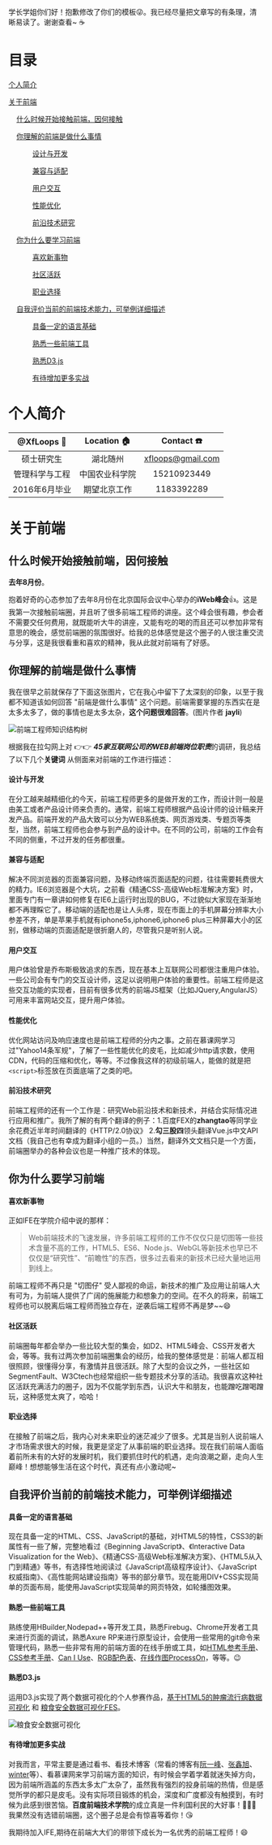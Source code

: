 
学长学姐你们好！抱歉修改了你们的模板:stuck_out_tongue_winking_eye:。我已经尽量把文章写的有条理，清晰易读了。谢谢查看~ :coffee:

目录
====
[个人简介](#个人简介)

[关于前端](#关于前端)

&nbsp;&nbsp;&nbsp;&nbsp;[什么时候开始接触前端，因何接触](#什么时候开始接触前端，因何接触)

&nbsp;&nbsp;&nbsp;&nbsp;[你理解的前端是做什么事情](#你理解的前端是做什么事情)

&nbsp;&nbsp;&nbsp;&nbsp;&nbsp;&nbsp;&nbsp;&nbsp;&nbsp;&nbsp;&nbsp;&nbsp;[设计与开发](#设计与开发)

&nbsp;&nbsp;&nbsp;&nbsp;&nbsp;&nbsp;&nbsp;&nbsp;&nbsp;&nbsp;&nbsp;&nbsp;[兼容与适配](#兼容与适配)

&nbsp;&nbsp;&nbsp;&nbsp;&nbsp;&nbsp;&nbsp;&nbsp;&nbsp;&nbsp;&nbsp;&nbsp;[用户交互](#用户交互)

&nbsp;&nbsp;&nbsp;&nbsp;&nbsp;&nbsp;&nbsp;&nbsp;&nbsp;&nbsp;&nbsp;&nbsp;[性能优化](#性能优化)

&nbsp;&nbsp;&nbsp;&nbsp;&nbsp;&nbsp;&nbsp;&nbsp;&nbsp;&nbsp;&nbsp;&nbsp;[前沿技术研究](#前沿技术研究)

&nbsp;&nbsp;&nbsp;&nbsp;[你为什么要学习前端](#你为什么要学习前端)

&nbsp;&nbsp;&nbsp;&nbsp;&nbsp;&nbsp;&nbsp;&nbsp;&nbsp;&nbsp;&nbsp;&nbsp;[喜欢新事物](#喜欢新事物)

&nbsp;&nbsp;&nbsp;&nbsp;&nbsp;&nbsp;&nbsp;&nbsp;&nbsp;&nbsp;&nbsp;&nbsp;[社区活跃](#社区活跃)

&nbsp;&nbsp;&nbsp;&nbsp;&nbsp;&nbsp;&nbsp;&nbsp;&nbsp;&nbsp;&nbsp;&nbsp;[职业选择](#职业选择)

&nbsp;&nbsp;&nbsp;&nbsp;[自我评价当前的前端技术能力，可举例详细描述](#自我评价当前的前端技术能力，可举例详细描述)

&nbsp;&nbsp;&nbsp;&nbsp;&nbsp;&nbsp;&nbsp;&nbsp;&nbsp;&nbsp;&nbsp;&nbsp;[具备一定的语言基础](#具备一定的语言基础)

&nbsp;&nbsp;&nbsp;&nbsp;&nbsp;&nbsp;&nbsp;&nbsp;&nbsp;&nbsp;&nbsp;&nbsp;[熟悉一些前端工具](#熟悉一些前端工具)

&nbsp;&nbsp;&nbsp;&nbsp;&nbsp;&nbsp;&nbsp;&nbsp;&nbsp;&nbsp;&nbsp;&nbsp;[熟悉D3.js](#熟悉D3.js)

&nbsp;&nbsp;&nbsp;&nbsp;&nbsp;&nbsp;&nbsp;&nbsp;&nbsp;&nbsp;&nbsp;&nbsp;[有待增加更多实战](#有待增加更多实战)

# 个人简介
|@XfLoops :boy:|Location :house:|Contact :phone:|
|:------:|:----:|:----:|
|硕士研究生|湖北随州|xfloops@gmail.com|
|管理科学与工程|中国农业科学院|15210923449|
|2016年6月毕业|期望北京工作|1183392289|

# 关于前端

## 什么时候开始接触前端，因何接触

**去年8月份**。

抱着好奇的心态参加了去年8月份在北京国际会议中心举办的**iWeb峰会**:thumbsup:。这是我第一次接触前端圈，并且听了很多前端工程师的讲座。这个峰会很有趣，参会者不需要交任何费用，就既能听大牛的讲座，又能有吃的喝的而且还可以参加非常有意思的晚会，感觉前端圈的氛围很好。给我的总体感觉是这个圈子的人很注重交流与分享，这是我很看重和喜欢的精神，我从此就对前端有了好感。

## 你理解的前端是做什么事情

我在很早之前就保存了下面这张图片，它在我心中留下了太深刻的印象，以至于我都不知道该如何回答
"前端是做什么事情" 这个问题。前端需要掌握的东西实在是太多太多了，做的事情也是太多太杂，**这个问题很难回答**。(图片作者 **jayli**)

![前端工程师知识结构树](https://camo.githubusercontent.com/6797bdc1a11d35369611c817bbd5dae9a162d775/68747470733a2f2f7261772e6769746875622e636f6d2f4a61636b736f6e5469616e2f666b732f6d61737465722f666967757265732f666b732e6a7067)

根据我在拉勾网上对 :point_right::point_right: ***45家互联网公司的WEB前端岗位职责***的调研，我总结了以下几个**关键词** 从侧面来对前端的工作进行描述：

#### 设计与开发

在分工越来越精细化的今天，前端工程师更多的是做开发的工作，而设计则一般是由美工或者产品设计师来负责的。通常，前端工程师根据产品设计师的设计稿来开发产品。前端开发的产品大致可以分为WEB系统类、网页游戏类、专题页等类型，当然，前端工程师也会参与到产品的设计中。在不同的公司，前端的工作会有不同的侧重，不过开发的任务都很重。

#### 兼容与适配

解决不同浏览器的页面兼容问题，及移动终端页面适配的问题，往往需要耗费很大的精力。IE6浏览器是个大坑，之前看《精通CSS-高级Web标准解决方案》时，里面专门有一章讲如何修复在IE6上运行时出现的BUG，不过貌似大家现在渐渐地都不再理睬它了。移动端的适配也是让人头疼，现在市面上的手机屏幕分辨率大小参差不齐，单是苹果手机就有iphone5s,iphone6,iphone6 plus三种屏幕大小的区别，做移动端的页面适配是很折磨人的，尽管我只是听别人说。

#### 用户交互

用户体验曾是乔布斯极致追求的东西，现在基本上互联网公司都很注重用户体验。一些公司会有专门的交互设计师，这足以说明用户体验的重要性。前端工程师是这些交互功能的实现者，目前有很多优秀的前端JS框架（比如JQuery,AngularJS）可用来丰富网站交互，提升用户体验。

#### 性能优化

优化网站访问及响应速度也是前端工程师的分内之事。之前在慕课网学习过"Yahoo14条军规"，了解了一些性能优化的皮毛，比如减少http请求数，使用CDN，代码的压缩和优化，等等。不过像我这样的初级前端人，能做的就是把`<script>`标签放在页面底端了之类的吧。

#### 前沿技术研究

前端工程师的还有一个工作是：研究Web前沿技术和新技术，并结合实际情况进行应用和推广。我所了解的有两个翻译的例子：1.百度FEX的**zhangtao**等同学业余花费近半年时间翻译的《HTTP/2.0协议》 2.**勾三股四**领头翻译Vue.js中文API文档（我自己也有幸成为翻译小组的一员。）当然，翻译外文文档只是一个方面，前端圈举办的各种会议也是一种推广技术的体现。

## 你为什么要学习前端

#### 喜欢新事物

正如IFE在学院介绍中说的那样：
> Web前端技术的飞速发展，许多前端工程师的工作不仅仅只是切图等一些技术含量不高的工作，HTML5、ES6、Node.js、WebGL等新技术也早已不仅仅是“研究性”、“前瞻性”的东西，很多过去看来的新技术已经大量地运用到线上。

前端工程师不再只是 "切图仔" 受人鄙视的命运，新技术的推广及应用让前端人大有可为，为前端人提供了广阔的施展能力和想象力的空间。在不久的将来，前端工程师也可以脱离后端工程师而独立存在，逆袭后端工程师不再是梦~~:smile:

#### 社区活跃

前端圈每年都会举办一些比较大型的集会，如D2、HTML5峰会、CSS开发者大会，等等。我有过两次参加前端圈集会的经历，给我的整体感觉是：前端人都互相很照顾，很懂得分享，有激情并且很活跃。除了大型的会议之外，一些社区如SegmentFault、W3Ctech也经常组织一些专题技术分享的活动。我很喜欢这种社区活跃充满活力的圈子，因为不仅能学到东西，认识大牛和朋友，也能蹭吃蹭喝蹭玩，这种感觉太爽了，哈哈！

#### 职业选择

在接触了前端之后，我内心对未来职业的迷茫减少了很多。尤其是当别人说前端人才市场需求很大的时候，我更是坚定了从事前端的职业选择。现在我们前端人面临着前所未有的大好的发展时机，我们要抓住时代的机遇，走向浪潮之巅，走向人生巅峰！想想能够生活在这个时代，真还有点小激动呢~

## 自我评价当前的前端技术能力，可举例详细描述

#### 具备一定的语言基础

现在具备一定的HTML、CSS、JavaScript的基础，对HTML5的特性，CSS3的新属性有一些了解，完整地看过《Beginning JavaScript》、《Interactive Data Visualization for the Web》、《精通CSS-高级Web标准解决方案》、《HTML5从入门到精通》等书，有选择性地阅读过《JavaScript高级程序设计》、《JavaScript权威指南》、《高性能网站建设指南》等书的部分章节。现在能用DIV+CSS实现简单的页面布局，能使用JavaScript实现简单的网页特效，如轮播图效果。

#### 熟悉一些前端工具

熟练使用HBuilder,Nodepad++等开发工具，熟悉Firebug、Chrome开发者工具来进行页面的调试，熟悉Axure RP来进行原型设计，会使用一些常用的git命令来管理代码，熟悉一些非常有用的前端方面的在线手册或工具，如[HTML参考手册](http://www.w3school.com.cn/tags/)、[CSS参考手册](http://www.css88.com/book/css/)、[Can I Use](http://caniuse.com/#tables)、[RGB配色表](http://www.wahart.com.hk/rgb.htm)、[在线作图ProcessOn](https://www.processon.com/network)，等等。:wink:

#### 熟悉D3.js

运用D3.js实现了两个数据可视化的个人参赛作品，[基于HTML5的肿瘤流行病数据可视化](http://xflcoder.cn/chart/) 和 [粮食安全数据可视化FES](http://xflcoder.cn/demo/)。

![粮食安全数据可视化](https://github.com/XfLoops/old-issues/blob/master/assets/FSE.png?raw=true)

#### 有待增加更多实战

对我而言，平常主要是通过看书、看技术博客（常看的博客有[阮一峰](http://www.ruanyifeng.com/home.html)、[张鑫旭](http://www.zhangxinxu.com/php/)、[winter](http://www.cnblogs.com/winter-cn/)等）、看慕课网来学习前端方面的知识，有时候会学着学着就迷失掉方向，因为前端所涵盖的东西太多太广太杂了，虽然我有强烈的投身前端的热情，但是感觉所学的都只是皮毛。没有实际项目锻炼的机会，深度和广度都没有触摸到，有时候为此感到很苦恼。**百度前端技术学院**的成立真是一件利国利民的大好事！:clap::clap::clap: 我果然没有选错前端圈，这个圈子总是会有惊喜等着你！:kissing_heart:

 我期待加入IFE,期待在前端大大们的带领下成长为一名优秀的前端工程师！:smile:

